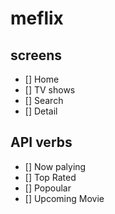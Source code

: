 # meflix

## screens

- [] Home
- [] TV shows
- [] Search
- [] Detail

## API verbs
- [] Now palying
- [] Top Rated
- [] Popoular
- [] Upcoming Movie